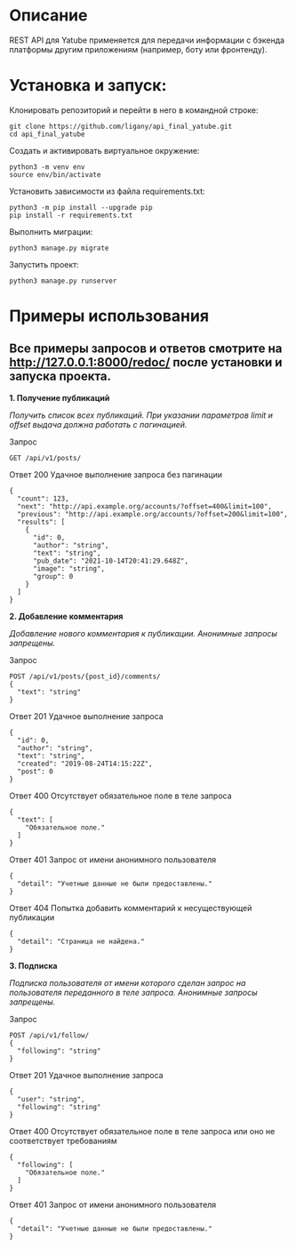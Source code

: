 # Описание
REST API для Yatube применяется для передачи информации с бэкенда платформы другим приложениям (например, боту или фронтенду).

# Установка и запуск:
Клонировать репозиторий и перейти в него в командной строке:

```
git clone https://github.com/ligany/api_final_yatube.git
cd api_final_yatube
```

Cоздать и активировать виртуальное окружение:
```
python3 -m venv env
source env/bin/activate
```

Установить зависимости из файла requirements.txt:
```
python3 -m pip install --upgrade pip
pip install -r requirements.txt
```

Выполнить миграции:
```
python3 manage.py migrate
```

Запустить проект:
```
python3 manage.py runserver
```

# Примеры использования
## Все примеры запросов и ответов смотрите на http://127.0.0.1:8000/redoc/ после установки и запуска проекта.
**1. Получение публикаций**

*Получить список всех публикаций. При указании параметров limit и offset выдача должна работать с пагинацией.*


Запрос
```
GET /api/v1/posts/
```
Ответ 200 Удачное выполнение запроса без пагинации

```
{
  "count": 123,
  "next": "http://api.example.org/accounts/?offset=400&limit=100",
  "previous": "http://api.example.org/accounts/?offset=200&limit=100",
  "results": [
    {
      "id": 0,
      "author": "string",
      "text": "string",
      "pub_date": "2021-10-14T20:41:29.648Z",
      "image": "string",
      "group": 0
    }
  ]
}
```

**2. Добавление комментария**

*Добавление нового комментария к публикации. Анонимные запросы запрещены.*

Запрос
```
POST /api/v1/posts/{post_id}/comments/
{
  "text": "string"
}
```
Ответ 201 Удачное выполнение запроса
```
{
  "id": 0,
  "author": "string",
  "text": "string",
  "created": "2019-08-24T14:15:22Z",
  "post": 0
}
```
Ответ 400 Отсутствует обязательное поле в теле запроса
```
{
  "text": [
    "Обязательное поле."
  ]
}
```
Ответ 401 Запрос от имени анонимного пользователя
```
{
  "detail": "Учетные данные не были предоставлены."
}
```
Ответ 404 Попытка добавить комментарий к несуществующей публикации

```
{
  "detail": "Страница не найдена."
}
```
**3. Подписка**

*Подписка пользователя от имени которого сделан запрос на пользователя переданного в теле запроса. Анонимные запросы запрещены.*


Запрос
```
POST /api/v1/follow/
{
  "following": "string"
}
```
Ответ 201 Удачное выполнение запроса

```
{
  "user": "string",
  "following": "string"
}
```
Ответ 400 Отсутствует обязательное поле в теле запроса или оно не соответствует требованиям

```
{
  "following": [
    "Обязательное поле."
  ]
}
```
Ответ 401 Запрос от имени анонимного пользователя

```
{
  "detail": "Учетные данные не были предоставлены."
}
```